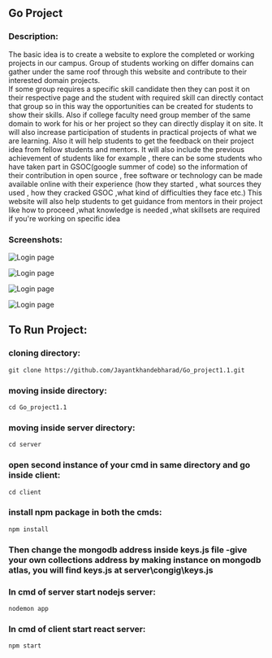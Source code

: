 ## Go Project

### Description:

The basic idea is to create a website to explore the completed or working projects in our campus. 
 Group of students working on differ domains can gather under the same roof through this website and contribute to their interested domain projects.  
 If some group requires a specific skill candidate then they can post it on their respective page and the student with required skill can directly 
 contact that group so in this way the opportunities can be created for students to show their skills.
 Also if college faculty need group member of the same domain to work for his or her project so they can directly display it on site. It will also 
increase participation of students in practical projects of what we are learning. Also it will help students to get the feedback on their project 
idea from fellow students and mentors.
It will also include the previous achievement of students like for example , there can be some students who have taken part in GSOC(google summer of code)
so the information of their contribution in open source , free software or technology can be made available online with their experience 
(how they started , what sources they used , how they cracked GSOC ,what kind of difficulties they face etc.) This website will also help students to get guidance 
from mentors in their project like how to proceed ,what knowledge is needed ,what skillsets are required if you're working on specific idea


### Screenshots:

<img
  src="https://res.cloudinary.com/jayu/image/upload/v1660759828/Screenshot_from_2022-08-17_23-20-50_e2ztok.png"
  alt="Login page"
  title="Login page Go project"
  style="display: inline-block; margin: 0 auto; max-width: 300px">
  
  <img
  src="https://res.cloudinary.com/jayu/image/upload/v1660759828/Screenshot_from_2022-08-17_23-21-24_caraoa.png"
  alt="Login page"
  title="Login page Go project"
  style="display: inline-block; margin: 0 auto; max-width: 300px">
  
  <img
  src="https://res.cloudinary.com/jayu/image/upload/v1660759828/Screenshot_from_2022-08-17_23-21-58_gvvxmq.png"
  alt="Login page"
  title="Login page Go project"
  style="display: inline-block; margin: 0 auto; max-width: 300px">
  
  <img
  src="https://res.cloudinary.com/jayu/image/upload/v1660759828/Screenshot_from_2022-08-17_23-22-17_qwolfj.png"
  alt="Login page"
  title="Login page Go project"
  style="display: inline-block; margin: 0 auto; max-width: 300px">


## To Run Project:

### cloning directory:
```git clone https://github.com/Jayantkhandebharad/Go_project1.1.git```

### moving inside directory:
```cd Go_project1.1```

### moving inside server directory:
```cd server```

### open second instance of your cmd in same directory and go inside client:
```cd client```

### install npm package in both the cmds:
```npm install```


### Then change the mongodb address inside keys.js file -give your own collections address by making instance on mongodb atlas, you will find keys.js at server\congig\keys.js

### In cmd of server start nodejs server:
```nodemon app```

### In cmd of client start react server:
```npm start```
